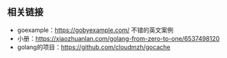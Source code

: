 ## 相关链接

* goexample：https://gobyexample.com/ 不错的英文案例
* 小册：https://xiaozhuanlan.com/golang-from-zero-to-one/6537498120
* golang的项目：https://github.com/cloudmzh/gocache